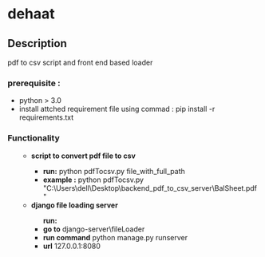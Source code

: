 # dehaat

## Description
pdf to csv script and front end based loader

### prerequisite :
<ul>
   <li> python > 3.0 </li>
   <li> install attched requirement file using commad : pip install -r requirements.txt </li>
</ul>

 
### Functionality
 <ul>
 <ul>
 <li> <b> script to convert pdf file to csv </b> </li>
 <ul>
 <li> <b>run:</b>     python pdfTocsv.py file_with_full_path </li>
 <li> <b>example :</b> python pdfTocsv.py "C:\Users\dell\Desktop\backend_pdf_to_csv_server\BalSheet.pdf" </li>
 </ul>
 <li><b> django file loading server </b>  </li>
 <ul> 
  <b>run:</b> 
       <li><b>go to</b>       django-server\fileLoader</li>
       <li><b>run command</b> python manage.py runserver</li>
       <li><b>url</b>         127.0.0.1:8080</li>
  </ul>
  </ul>
  </ul>
